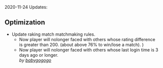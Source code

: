 2020-11-24 Updates:  

## Optimization  
- Update raking match matchmaking rules.
  - Now player will nolonger faced with others whose rating difference is greater than 200. (about above 76% to win/lose a match). )  
  - Now player will nolonger faced with others whose last login time is 3 days ago or longer.    
  *by [babygogogo](https://github.com/Babygogogo)*  
